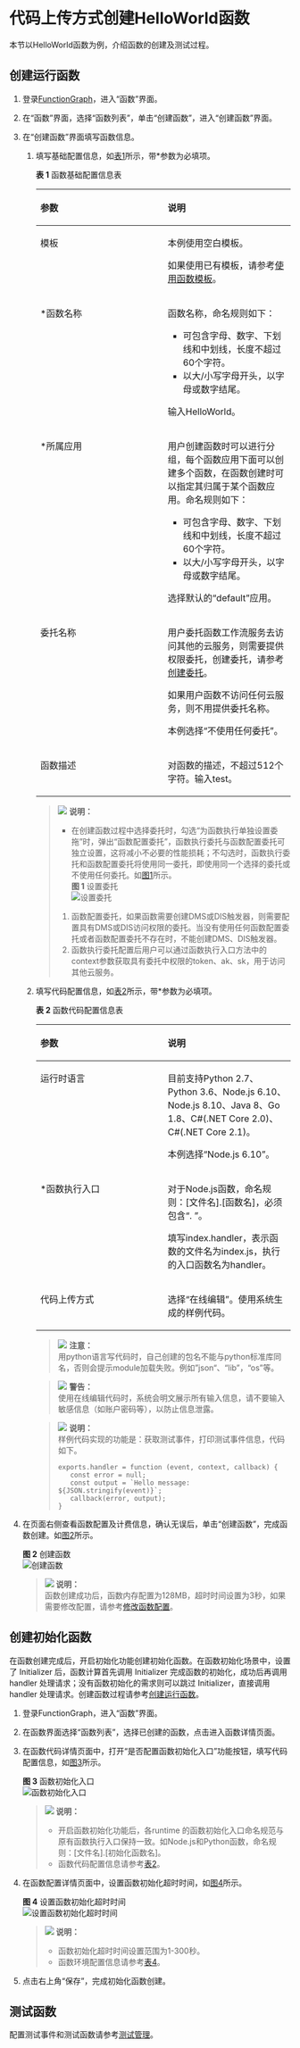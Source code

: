 # 代码上传方式创建HelloWorld函数<a name="functiongraph_01_0201"></a>

本节以HelloWorld函数为例，介绍函数的创建及测试过程。

## 创建运行函数<a name="section88018534613"></a>

1.  登录[FunctionGraph](https://auth.huaweicloud.com/authui/login?service=https%3A%2F%2Fconsole.huaweicloud.com%2Ffunctiongraph%2F%3Fregion%3Dcn-north-1%26locale%3Dzh-cn%26activityId%3D3%26cloud_route_state%3D%2Fserverless%2Fdashboard#/login)，进入“函数”界面。
2.  在“函数”界面，选择“函数列表”，单击“创建函数”，进入“创建函数”界面。
3.  在“创建函数”界面填写函数信息。
    1.  填写基础配置信息，如[表1](#table46600572105838)所示，带\*参数为必填项。

        **表 1**  函数基础配置信息表

        <a name="table46600572105838"></a>
        <table><thead align="left"><tr id="row2549532105838"><th class="cellrowborder" valign="top" width="50%" id="mcps1.2.3.1.1"><p id="p64741929105852"><a name="p64741929105852"></a><a name="p64741929105852"></a>参数</p>
        </th>
        <th class="cellrowborder" valign="top" width="50%" id="mcps1.2.3.1.2"><p id="p9604890105852"><a name="p9604890105852"></a><a name="p9604890105852"></a>说明</p>
        </th>
        </tr>
        </thead>
        <tbody><tr id="row2253408115491"><td class="cellrowborder" valign="top" width="50%" headers="mcps1.2.3.1.1 "><p id="p148014315491"><a name="p148014315491"></a><a name="p148014315491"></a>模板</p>
        </td>
        <td class="cellrowborder" valign="top" width="50%" headers="mcps1.2.3.1.2 "><p id="p147674710023"><a name="p147674710023"></a><a name="p147674710023"></a>本例使用空白模板。</p>
        <p id="p5278279215491"><a name="p5278279215491"></a><a name="p5278279215491"></a>如果使用已有模板，请参考<a href="使用函数模板.md">使用函数模板</a>。</p>
        </td>
        </tr>
        <tr id="row65180644105838"><td class="cellrowborder" valign="top" width="50%" headers="mcps1.2.3.1.1 "><p id="p2460416105852"><a name="p2460416105852"></a><a name="p2460416105852"></a>*函数名称</p>
        </td>
        <td class="cellrowborder" valign="top" width="50%" headers="mcps1.2.3.1.2 "><p id="p60539047162350"><a name="p60539047162350"></a><a name="p60539047162350"></a>函数名称，命名规则如下：</p>
        <a name="ul38620597162358"></a><a name="ul38620597162358"></a><ul id="ul38620597162358"><li>可包含字母、数字、下划线和中划线，长度不超过60个字符。</li><li>以大/小写字母开头，以字母或数字结尾。</li></ul>
        <p id="p65076039105852"><a name="p65076039105852"></a><a name="p65076039105852"></a>输入HelloWorld。</p>
        </td>
        </tr>
        <tr id="row0169155411577"><td class="cellrowborder" valign="top" width="50%" headers="mcps1.2.3.1.1 "><p id="p3433337131414"><a name="p3433337131414"></a><a name="p3433337131414"></a>*所属应用</p>
        </td>
        <td class="cellrowborder" valign="top" width="50%" headers="mcps1.2.3.1.2 "><p id="p114331937191415"><a name="p114331937191415"></a><a name="p114331937191415"></a>用户创建函数时可以进行分组，每个函数应用下面可以创建多个函数，在函数创建时可以指定其归属于某个函数应用。命名规则如下：</p>
        <a name="ul519219971112"></a><a name="ul519219971112"></a><ul id="ul519219971112"><li>可包含字母、数字、下划线和中划线，长度不超过60个字符。</li><li>以大/小写字母开头，以字母或数字结尾。</li></ul>
        <p id="p31951981117"><a name="p31951981117"></a><a name="p31951981117"></a>选择默认的“default”应用。</p>
        </td>
        </tr>
        <tr id="row739856015520"><td class="cellrowborder" valign="top" width="50%" headers="mcps1.2.3.1.1 "><p id="p6415490615526"><a name="p6415490615526"></a><a name="p6415490615526"></a>委托名称</p>
        </td>
        <td class="cellrowborder" valign="top" width="50%" headers="mcps1.2.3.1.2 "><p id="p51977548155332"><a name="p51977548155332"></a><a name="p51977548155332"></a>用户委托函数工作流服务去访问其他的云服务，则需要提供权限委托，创建委托，请参考<a href="创建委托.md">创建委托</a>。</p>
        <p id="p2916491315526"><a name="p2916491315526"></a><a name="p2916491315526"></a>如果用户函数不访问任何云服务，则不用提供委托名称。</p>
        <p id="p6115763215526"><a name="p6115763215526"></a><a name="p6115763215526"></a>本例选择“不使用任何委托”。</p>
        </td>
        </tr>
        <tr id="row40639954185143"><td class="cellrowborder" valign="top" width="50%" headers="mcps1.2.3.1.1 "><p id="p45175680185150"><a name="p45175680185150"></a><a name="p45175680185150"></a>函数描述</p>
        </td>
        <td class="cellrowborder" valign="top" width="50%" headers="mcps1.2.3.1.2 "><p id="p35351426185150"><a name="p35351426185150"></a><a name="p35351426185150"></a>对函数的描述，不超过512个字符。输入test。</p>
        </td>
        </tr>
        </tbody>
        </table>

        >![](public_sys-resources/icon-note.gif) **说明：**   
        >-   在创建函数过程中选择委托时，勾选“为函数执行单独设置委拖”时，弹出“函数配置委托”，函数执行委托与函数配置委托可独立设置，这将减小不必要的性能损耗；不勾选时，函数执行委托和函数配置委托将使用同一委托，即使用同一个选择的委托或不使用任何委托。如[图1](#fig11875175135113)所示。  
        >    **图 1**  设置委托<a name="fig11875175135113"></a>    
        >    ![](figures/设置委托.png "设置委托")  
        >    1.  函数配置委托，如果函数需要创建DMS或DIS触发器，则需要配置具有DMS或DIS访问权限的委托。当没有使用任何函数配置委托或者函数配置委托不存在时，不能创建DMS、DIS触发器。  
        >    2.  函数执行委托配置后用户可以通过函数执行入口方法中的context参数获取具有委托中权限的token、ak、sk，用于访问其他云服务。  

    2.  填写代码配置信息，如[表2](#table13867334105936)所示，带\*参数为必填项。

        **表 2**  函数代码配置信息表

        <a name="table13867334105936"></a>
        <table><thead align="left"><tr id="row42840307105936"><th class="cellrowborder" valign="top" width="50%" id="mcps1.2.3.1.1"><p id="p35537554105946"><a name="p35537554105946"></a><a name="p35537554105946"></a>参数</p>
        </th>
        <th class="cellrowborder" valign="top" width="50%" id="mcps1.2.3.1.2"><p id="p59969596105946"><a name="p59969596105946"></a><a name="p59969596105946"></a>说明</p>
        </th>
        </tr>
        </thead>
        <tbody><tr id="row11343074105936"><td class="cellrowborder" valign="top" width="50%" headers="mcps1.2.3.1.1 "><p id="p1251582105946"><a name="p1251582105946"></a><a name="p1251582105946"></a>运行时语言</p>
        </td>
        <td class="cellrowborder" valign="top" width="50%" headers="mcps1.2.3.1.2 "><p id="p6847085155413"><a name="p6847085155413"></a><a name="p6847085155413"></a>目前支持Python 2.7、Python 3.6、Node.js 6.10、Node.js 8.10、Java 8、Go 1.8、C#(.NET Core 2.0)、C#(.NET Core 2.1)。</p>
        <p id="p34269285105946"><a name="p34269285105946"></a><a name="p34269285105946"></a>本例选择“Node.js 6.10”。</p>
        </td>
        </tr>
        <tr id="row50739855105936"><td class="cellrowborder" valign="top" width="50%" headers="mcps1.2.3.1.1 "><p id="p17811905105946"><a name="p17811905105946"></a><a name="p17811905105946"></a>*函数执行入口</p>
        </td>
        <td class="cellrowborder" valign="top" width="50%" headers="mcps1.2.3.1.2 "><p id="p41173769162557"><a name="p41173769162557"></a><a name="p41173769162557"></a>对于Node.js函数，命名规则：[文件名].[函数名]，必须包含“. ”。</p>
        <p id="p33478175105946"><a name="p33478175105946"></a><a name="p33478175105946"></a>填写index.handler，表示函数的文件名为index.js，执行的入口函数名为handler。</p>
        </td>
        </tr>
        <tr id="row62480415105936"><td class="cellrowborder" valign="top" width="50%" headers="mcps1.2.3.1.1 "><p id="p45072001105946"><a name="p45072001105946"></a><a name="p45072001105946"></a>代码上传方式</p>
        </td>
        <td class="cellrowborder" valign="top" width="50%" headers="mcps1.2.3.1.2 "><p id="p26953455105946"><a name="p26953455105946"></a><a name="p26953455105946"></a>选择“在线编辑”。使用系统生成的样例代码。</p>
        </td>
        </tr>
        </tbody>
        </table>

        >![](public_sys-resources/icon-notice.gif) **注意：**   
        >用python语言写代码时，自己创建的包名不能与python标准库同名，否则会提示module加载失败。例如”json“、“lib”，“os”等。  

        >![](public_sys-resources/icon-warning.gif) **警告：**   
        >使用在线编辑代码时，系统会明文展示所有输入信息，请不要输入敏感信息（如账户密码等），以防止信息泄露。  

        >![](public_sys-resources/icon-note.gif) **说明：**   
        >样例代码实现的功能是：获取测试事件，打印测试事件信息，代码如下。  
        >```  
        >exports.handler = function (event, context, callback) {  
        >    const error = null;  
        >    const output = `Hello message: ${JSON.stringify(event)}`;  
        >    callback(error, output);  
        >}  
        >```  


4.  在页面右侧查看函数配置及计费信息，确认无误后，单击“创建函数”，完成函数创建。如[图2](#fig5778171761119)所示。

    **图 2**  创建函数<a name="fig5778171761119"></a>  
    ![](figures/创建函数.png "创建函数")

    >![](public_sys-resources/icon-note.gif) **说明：**   
    >函数创建成功后，函数内存配置为128MB，超时时间设置为3秒，如果需要修改配置，请参考[修改函数配置](函数管理.md#section1560314348363)。  


## 创建初始化函数<a name="section5481134641018"></a>

在函数创建完成后，开启初始化功能创建初始化函数。在函数初始化场景中，设置了 Initializer 后，函数计算首先调用 Initializer 完成函数的初始化，成功后再调用 handler 处理请求；没有函数初始化的需求则可以跳过 Initializer，直接调用 handler 处理请求。创建函数过程请参考[创建运行函数](#section88018534613)。

1.  登录FunctionGraph，进入“函数”界面。
2.  在函数界面选择“函数列表”，选择已创建的函数，点击进入函数详情页面。
3.  在函数代码详情页面中，打开“是否配置函数初始化入口”功能按钮，填写代码配置信息，如[图3](#fig75883142819)所示。

    **图 3**  函数初始化入口<a name="fig75883142819"></a>  
    ![](figures/函数初始化入口.png "函数初始化入口")

    >![](public_sys-resources/icon-note.gif) **说明：**   
    >-   开启函数初始化功能后，各runtime 的函数初始化入口命名规范与原有函数执行入口保持一致。如Node.js和Python函数，命名规则：\[文件名\].\[初始化函数名\]。  
    >-   函数代码配置信息请参考[表2](创建函数.md#table13867334105936)。  

4.  在函数配置详情页面中，设置函数初始化超时时间，如[图4](#fig15990112813380)所示。

    **图 4**  设置函数初始化超时时间<a name="fig15990112813380"></a>  
    ![](figures/设置函数初始化超时时间.png "设置函数初始化超时时间")

    >![](public_sys-resources/icon-note.gif) **说明：**   
    >-   函数初始化超时时间设置范围为1-300秒。  
    >-   函数环境配置信息请参考[表4](创建函数.md#table4028632011654)。  

5.  点击右上角“保存”，完成初始化函数创建。

## 测试函数<a name="section72232178461"></a>

配置测试事件和测试函数请参考[测试管理](测试管理.md)。

